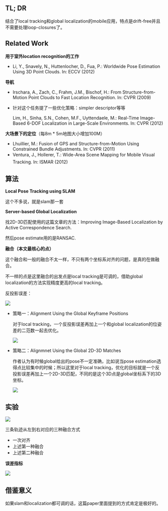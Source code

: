 ## TL; DR

结合了local tracking和global localization的mobile应用，特点是drift-free并且不需要处理loop-closures了。



## Related Work

**用于室外location recognition的工作**

- Li, Y., Snavely, N., Huttenlocher, D., Fua, P.: Worldwide Pose Estimation Using 3D Point Clouds. In: ECCV (2012)

**导航**

- Irschara, A., Zach, C., Frahm, J.M., Bischof, H.: From Structure-from-Motion Point Clouds to Fast Location Recognition. In: CVPR (2009)

- 针对这个任务提了一些优化策略：simpler descriptor等等

  Lim, H., Sinha, S.N., Cohen, M.F., Uyttendaele, M.: Real-Time Image-Based 6-DOF Localization in Large-Scale Environments. In: CVPR (2012)

  

**大场景下的定位**（每8m * 5m地图大小增加100M）

- Lhuillier, M.: Fusion of GPS and Structure-from-Motion Using Constrained Bundle Adjustments. In: CVPR (2011)
- Ventura, J., Hollerer, T.: Wide-Area Scene Mapping for Mobile Visual Tracking. In: ISMAR (2012)



## 算法

**Local Pose Tracking using SLAM**

这个不多说，就是slam那一套

**Server-based Global Localization**

找2D-3D匹配使用的这篇文章的方法：Improving Image-Based Localization by Active Correspondence Search.

然后pose estimate用的是RANSAC.

**融合（本文最核心的点）**

这个融合和一般的融合不太一样，不只有两个坐标系对齐的问题，是真的在做融合。

不一样的点是这里融合的出发点是local tracking是可调的，借助global localization的方法实现精度更高的local tracking。

反投影误差：

![](https://tva1.sinaimg.cn/large/007S8ZIlgy1ge0mf137luj30r804kgm0.jpg)

- 策略一：Alignment Using the Global Keyframe Positions

  对于local tracking，一个反投影误差再加上一个和global localization的位姿差的二范数一起去优化。

  ![](https://tva1.sinaimg.cn/large/007S8ZIlgy1ge0mfgtxqgj30f404i3yn.jpg)

- 策略二：Alignmnet Using the Global 2D-3D Matches

  作者认为有时候global给出的pose不一定准确，比如说当pose estimation选得点比较集中的时候；所以这里对于local tracking，优化的目标就是一个反投影误差再加上一个2D-3D匹配，不同的是这个3D点是global坐标系下的3D坐标。

  ![](https://tva1.sinaimg.cn/large/007S8ZIlgy1ge0mfts6m6j30r0048dg9.jpg)

## 实验

![](https://tva1.sinaimg.cn/large/007S8ZIlgy1ge0m9swgmej31ka0s415t.jpg)

三条轨迹从左到右对应的三种融合方式

- 一次对齐
- 上述第一种融合
- 上述第二种融合

**误差指标**

![](https://tva1.sinaimg.cn/large/007S8ZIlgy1ge0mmg83olj31gg070abq.jpg)



## 借鉴意义

如果slam和localization都可调的话，这篇paper里面提到的方式肯定是极好的。

